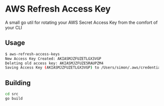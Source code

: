 # AWS Refresh Access Key

A small go util for rotating your AWS Secret Access Key from the comfort of your CLI

## Usage

```bash
$ aws-refresh-access-keys
New Access Key Created: AKIASMJZFUZETLGX3VGP
Deleting old access key: AKIASMJZFUZE5RAUPZM4
Saving Access Key (AKIASMJZFUZETLGX3VGP) to /Users/simon/.aws/credentials. (profile = [default])
```

## Building

```bash
cd src
go build
```
